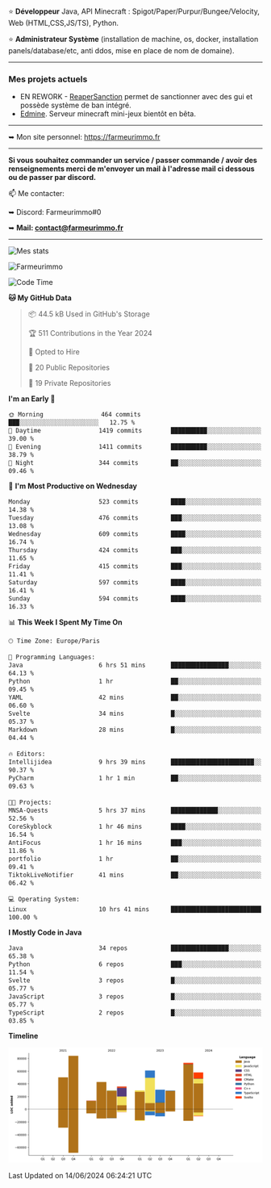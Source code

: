 ⭐ **Développeur** Java, API Minecraft : Spigot/Paper/Purpur/Bungee/Velocity, Web (HTML,CSS,JS/TS), Python.

⭐ **Administrateur Système** (installation de machine, os, docker, installation panels/database/etc, anti ddos, mise en place de nom de domaine).

---

### Mes projets actuels
- EN REWORK - [ReaperSanction](https://www.spigotmc.org/resources/reapersanction.89580/) permet de sanctionner avec des gui et possède système de ban intégré.
- [Edmine](https://edmine.net). Serveur minecraft mini-jeux bientôt en bêta.

---

➥ Mon site personnel: https://farmeurimmo.fr

---

**Si vous souhaitez commander un service / passer commande / avoir des renseignements merci de m'envoyer un mail à l'adresse mail ci dessous ou de passer par discord.**

📫 Me contacter:
 
   ➥ Discord: Farmeurimmo#0
   
   ➥ **Mail: contact@farmeurimmo.fr**

---

![Mes stats](https://github-readme-stats.farmeurimmo.fr/api?username=Farmeurimmo&count_private=true&show_icons=true&theme=radical)

<img src="https://komarev.com/ghpvc/?username=Farmeurimmo" alt="Farmeurimmo" />

<!--START_SECTION:waka-->
![Code Time](http://img.shields.io/badge/Code%20Time-1%2C376%20hrs%2020%20mins-blue)

**🐱 My GitHub Data** 

> 📦 44.5 kB Used in GitHub's Storage 
 > 
> 🏆 511 Contributions in the Year 2024
 > 
> 💼 Opted to Hire
 > 
> 📜 20 Public Repositories 
 > 
> 🔑 19 Private Repositories 
 > 
**I'm an Early 🐤** 

```text
🌞 Morning                464 commits         ███░░░░░░░░░░░░░░░░░░░░░░   12.75 % 
🌆 Daytime                1419 commits        ██████████░░░░░░░░░░░░░░░   39.00 % 
🌃 Evening                1411 commits        ██████████░░░░░░░░░░░░░░░   38.79 % 
🌙 Night                  344 commits         ██░░░░░░░░░░░░░░░░░░░░░░░   09.46 % 
```
📅 **I'm Most Productive on Wednesday** 

```text
Monday                   523 commits         ████░░░░░░░░░░░░░░░░░░░░░   14.38 % 
Tuesday                  476 commits         ███░░░░░░░░░░░░░░░░░░░░░░   13.08 % 
Wednesday                609 commits         ████░░░░░░░░░░░░░░░░░░░░░   16.74 % 
Thursday                 424 commits         ███░░░░░░░░░░░░░░░░░░░░░░   11.65 % 
Friday                   415 commits         ███░░░░░░░░░░░░░░░░░░░░░░   11.41 % 
Saturday                 597 commits         ████░░░░░░░░░░░░░░░░░░░░░   16.41 % 
Sunday                   594 commits         ████░░░░░░░░░░░░░░░░░░░░░   16.33 % 
```


📊 **This Week I Spent My Time On** 

```text
🕑︎ Time Zone: Europe/Paris

💬 Programming Languages: 
Java                     6 hrs 51 mins       ████████████████░░░░░░░░░   64.13 % 
Python                   1 hr                ██░░░░░░░░░░░░░░░░░░░░░░░   09.45 % 
YAML                     42 mins             ██░░░░░░░░░░░░░░░░░░░░░░░   06.60 % 
Svelte                   34 mins             █░░░░░░░░░░░░░░░░░░░░░░░░   05.37 % 
Markdown                 28 mins             █░░░░░░░░░░░░░░░░░░░░░░░░   04.44 % 

🔥 Editors: 
Intellijidea             9 hrs 39 mins       ███████████████████████░░   90.37 % 
PyCharm                  1 hr 1 min          ██░░░░░░░░░░░░░░░░░░░░░░░   09.63 % 

🐱‍💻 Projects: 
MNSA-Quests              5 hrs 37 mins       █████████████░░░░░░░░░░░░   52.56 % 
CoreSkyblock             1 hr 46 mins        ████░░░░░░░░░░░░░░░░░░░░░   16.54 % 
AntiFocus                1 hr 16 mins        ███░░░░░░░░░░░░░░░░░░░░░░   11.86 % 
portfolio                1 hr                ██░░░░░░░░░░░░░░░░░░░░░░░   09.41 % 
TiktokLiveNotifier       41 mins             ██░░░░░░░░░░░░░░░░░░░░░░░   06.42 % 

💻 Operating System: 
Linux                    10 hrs 41 mins      █████████████████████████   100.00 % 
```

**I Mostly Code in Java** 

```text
Java                     34 repos            ████████████████░░░░░░░░░   65.38 % 
Python                   6 repos             ███░░░░░░░░░░░░░░░░░░░░░░   11.54 % 
Svelte                   3 repos             █░░░░░░░░░░░░░░░░░░░░░░░░   05.77 % 
JavaScript               3 repos             █░░░░░░░░░░░░░░░░░░░░░░░░   05.77 % 
TypeScript               2 repos             █░░░░░░░░░░░░░░░░░░░░░░░░   03.85 % 
```



**Timeline**

![Lines of Code chart](https://raw.githubusercontent.com/Farmeurimmo/Farmeurimmo/main/assets/bar_graph.png)


 Last Updated on 14/06/2024 06:24:21 UTC
<!--END_SECTION:waka-->
